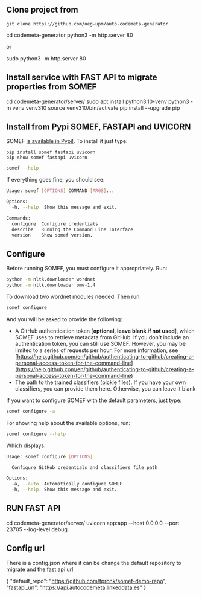 
## Clone project from 
```
git clone https://github.com/oeg-upm/auto-codemeta-generator
```
cd codemeta-generator
python3 -m http.server 80

or 

sudo python3 -m http.server 80


## Install service with FAST API to migrate properties from SOMEF
cd codemeta-generator/server/
sudo apt install python3.10-venv
python3 -m venv venv310
source venv310/bin/activate
pip install --upgrade pip


## Install from Pypi SOMEF, FASTAPI and UVICORN
SOMEF [is available in Pypi!](https://pypi.org/project/somef/). To install it just type:

```
pip install somef fastapi uvicorn
pip show somef fastapi uvicorn
```


```bash
somef --help
```

If everything goes fine, you should see:

```bash
Usage: somef [OPTIONS] COMMAND [ARGS]...

Options:
  -h, --help  Show this message and exit.

Commands:
  configure  Configure credentials
  describe   Running the Command Line Interface
  version    Show somef version.
```

## Configure
Before running SOMEF, you must configure it appropriately. Run:

```bash
python -m nltk.downloader wordnet
python -m nltk.downloader omw-1.4
```
To download two wordnet modules needed. Then run:

```bash
somef configure
```

And you will be asked to provide the following: 

- A GitHub authentication token [**optional, leave blank if not used**], which SOMEF uses to retrieve metadata from GitHub. If you don't include an authentication token, you can still use SOMEF. However, you may be limited to a series of requests per hour. For more information, see [https://help.github.com/en/github/authenticating-to-github/creating-a-personal-access-token-for-the-command-line](https://help.github.com/en/github/authenticating-to-github/creating-a-personal-access-token-for-the-command-line) 
- The path to the trained classifiers (pickle files). If you have your own classifiers, you can provide them here. Otherwise, you can leave it blank

If you want to configure SOMEF with the default parameters, just type:

```bash
somef configure -a
```

For showing help about the available options, run:

```bash
somef configure --help
```
Which displays:

```bash
Usage: somef configure [OPTIONS]

  Configure GitHub credentials and classifiers file path

Options:
  -a, --auto  Automatically configure SOMEF
  -h, --help  Show this message and exit.
```

## RUN FAST API
cd codemeta-generator/server/
uvicorn app:app --host 0.0.0.0 --port 23705 --log-level debug

## Config url
There is a config.json where it can be change the default repository to migrate and the fast api url

{
    "default_repo": "https://github.com/tpronk/somef-demo-repo",
    "fastapi_url": "https://api.autocodemeta.linkeddata.es"
}